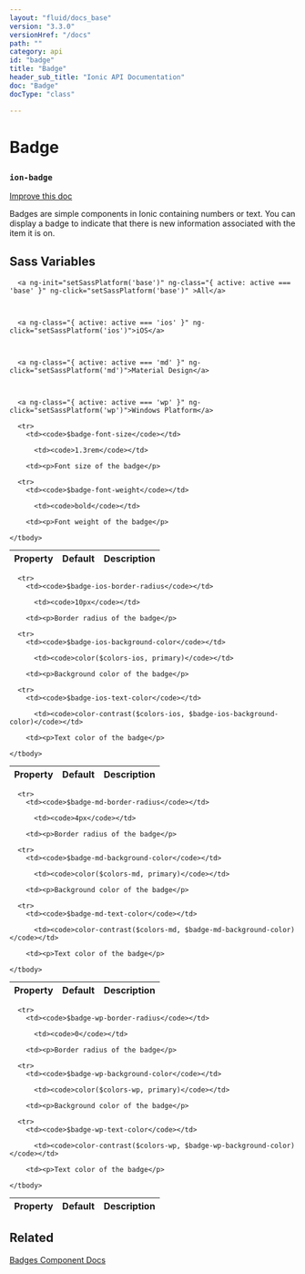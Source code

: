 ```yaml
---
layout: "fluid/docs_base"
version: "3.3.0"
versionHref: "/docs"
path: ""
category: api
id: "badge"
title: "Badge"
header_sub_title: "Ionic API Documentation"
doc: "Badge"
docType: "class"

---
```










<h1 class="api-title">
<a class="anchor" name="badge" href="#badge"></a>

Badge
<h3><code>ion-badge</code></h3>






</h1>

<a class="improve-v2-docs" href="http://github.com/driftyco/ionic/edit/master/src/components/badge/badge.ts#L3">
Improve this doc
</a>






<p>Badges are simple components in Ionic containing numbers or text. You can display a badge to indicate that there is new information associated with the item it is on.</p>




<!-- @usage tag -->


<!-- @property tags -->



<!-- instance methods on the class -->


  <h2 id="sass-variable-header"><a class="anchor" name="sass-variables" href="#sass-variables"></a>Sass Variables</h2>
  <div id="sass-variables" ng-controller="SassToggleCtrl">
  <div class="sass-platform-toggle">
    
      
      
      <a ng-init="setSassPlatform('base')" ng-class="{ active: active === 'base' }" ng-click="setSassPlatform('base')" >All</a>
      
      
      
      <a ng-class="{ active: active === 'ios' }" ng-click="setSassPlatform('ios')">iOS</a>
      
      
      
      <a ng-class="{ active: active === 'md' }" ng-click="setSassPlatform('md')">Material Design</a>
      
      
      
      <a ng-class="{ active: active === 'wp' }" ng-click="setSassPlatform('wp')">Windows Platform</a>
      
      
    
  </div>


  
  <table ng-show="active === 'base'" id="sass-base" class="table param-table" style="margin:0;">
    <thead>
      <tr>
        <th>Property</th>
        <th>Default</th>
        <th>Description</th>
      </tr>
    </thead>
    <tbody>
      
      <tr>
        <td><code>$badge-font-size</code></td>
        
          <td><code>1.3rem</code></td>
        
        <td><p>Font size of the badge</p>
</td>
      </tr>
      
      <tr>
        <td><code>$badge-font-weight</code></td>
        
          <td><code>bold</code></td>
        
        <td><p>Font weight of the badge</p>
</td>
      </tr>
      
    </tbody>
  </table>
  
  <table ng-show="active === 'ios'" id="sass-ios" class="table param-table" style="margin:0;">
    <thead>
      <tr>
        <th>Property</th>
        <th>Default</th>
        <th>Description</th>
      </tr>
    </thead>
    <tbody>
      
      <tr>
        <td><code>$badge-ios-border-radius</code></td>
        
          <td><code>10px</code></td>
        
        <td><p>Border radius of the badge</p>
</td>
      </tr>
      
      <tr>
        <td><code>$badge-ios-background-color</code></td>
        
          <td><code>color($colors-ios, primary)</code></td>
        
        <td><p>Background color of the badge</p>
</td>
      </tr>
      
      <tr>
        <td><code>$badge-ios-text-color</code></td>
        
          <td><code>color-contrast($colors-ios, $badge-ios-background-color)</code></td>
        
        <td><p>Text color of the badge</p>
</td>
      </tr>
      
    </tbody>
  </table>
  
  <table ng-show="active === 'md'" id="sass-md" class="table param-table" style="margin:0;">
    <thead>
      <tr>
        <th>Property</th>
        <th>Default</th>
        <th>Description</th>
      </tr>
    </thead>
    <tbody>
      
      <tr>
        <td><code>$badge-md-border-radius</code></td>
        
          <td><code>4px</code></td>
        
        <td><p>Border radius of the badge</p>
</td>
      </tr>
      
      <tr>
        <td><code>$badge-md-background-color</code></td>
        
          <td><code>color($colors-md, primary)</code></td>
        
        <td><p>Background color of the badge</p>
</td>
      </tr>
      
      <tr>
        <td><code>$badge-md-text-color</code></td>
        
          <td><code>color-contrast($colors-md, $badge-md-background-color)</code></td>
        
        <td><p>Text color of the badge</p>
</td>
      </tr>
      
    </tbody>
  </table>
  
  <table ng-show="active === 'wp'" id="sass-wp" class="table param-table" style="margin:0;">
    <thead>
      <tr>
        <th>Property</th>
        <th>Default</th>
        <th>Description</th>
      </tr>
    </thead>
    <tbody>
      
      <tr>
        <td><code>$badge-wp-border-radius</code></td>
        
          <td><code>0</code></td>
        
        <td><p>Border radius of the badge</p>
</td>
      </tr>
      
      <tr>
        <td><code>$badge-wp-background-color</code></td>
        
          <td><code>color($colors-wp, primary)</code></td>
        
        <td><p>Background color of the badge</p>
</td>
      </tr>
      
      <tr>
        <td><code>$badge-wp-text-color</code></td>
        
          <td><code>color-contrast($colors-wp, $badge-wp-background-color)</code></td>
        
        <td><p>Text color of the badge</p>
</td>
      </tr>
      
    </tbody>
  </table>
  
</div>



<!-- related link -->

<h2><a class="anchor" name="related" href="#related"></a>Related</h2>

<a href="/docs/components/#badges">Badges Component Docs</a><!-- end content block -->


<!-- end body block -->


